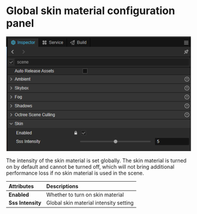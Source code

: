 # Global skin material configuration panel

![image](skin/ScenePanel.png)

The intensity of the skin material is set globally. The skin material is turned on by default and cannot be turned off, which will not bring additional performance loss if no skin material is used in the scene.

| Attributes | Descriptions |
| :---| :--- |
| **Enabled**    | Whether to turn on skin material |
| **Sss Intensity**   | Global skin material intensity setting |
